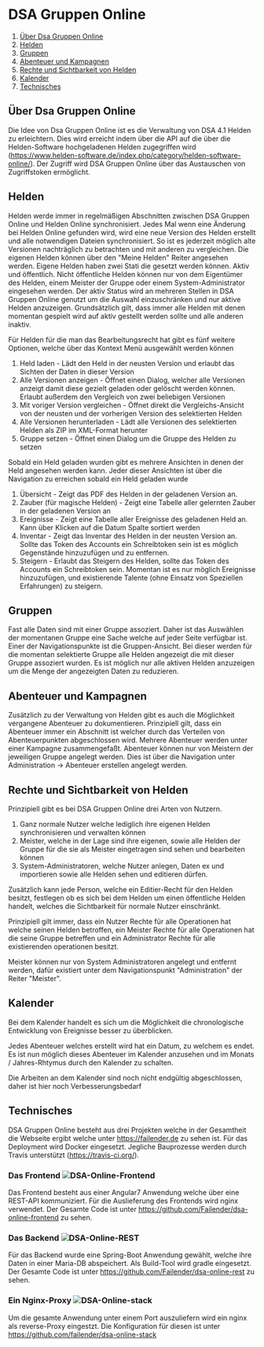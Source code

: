 # DSA Gruppen Online

1. [Über Dsa Gruppen Online](#Über-Dsa-Gruppen-Online)
2. [Helden](#Helden)
3. [Gruppen](#Gruppen)
4. [Abenteuer und Kampagnen](#Abenteuer-und-Kampagnen)
5. [Rechte und Sichtbarkeit von Helden](#Rechte-und-Sichtbarkeit-von-Helden)
6. [Kalender](#Kalender)
7. [Technisches](#Technisches)

## Über Dsa Gruppen Online
Die Idee von Dsa Gruppen Online ist es die Verwaltung von DSA 4.1 Helden zu erleichtern.
Dies wird erreicht indem über die API auf die über die Helden-Software hochgeladenen Helden zugegriffen wird (https://www.helden-software.de/index.php/category/helden-software-online/). Der Zugriff wird DSA Gruppen Online über das Austauschen von Zugriffstoken ermöglicht.

## Helden
Helden werde immer in regelmäßigen Abschnitten zwischen DSA Gruppen Online und Helden Online synchronisiert. Jedes Mal wenn eine Änderung bei Helden Online gefunden wird, wird eine neue Version des Helden erstellt und alle notwendigen Dateien synchronisiert. So ist es jederzeit möglich alte Versionen nachträglich zu betrachten und mit anderen zu vergleichen.
Die eigenen Helden können über den "Meine Helden" Reiter angesehen werden.
Eigene Helden haben zwei Stati die gesetzt werden können. Aktiv und öffentlich.
Nicht öffentliche Helden können nur von dem Eigentümer des Helden, einem Meister der Gruppe oder einem System-Administrator eingesehen werden.
Der aktiv Status wird an mehreren Stellen in DSA Gruppen Online genutzt um die Auswahl einzuschränken und nur aktive Helden anzuzeigen. Grundsätzlich gilt, dass immer alle Helden mit denen momentan gespielt wird auf aktiv gestellt werden sollte und alle anderen inaktiv.

Für Helden für die man das Bearbeitungsrecht hat gibt es fünf weitere Optionen, welche über das Kontext Menü ausgewählt werden können

1. Held laden - Lädt den Held in der neusten Version und erlaubt das Sichten der Daten in dieser Version
2. Alle Versionen anzeigen - Öffnet einen Dialog, welcher alle Versionen anzeigt damit diese gezielt geladen oder gelöscht werden können. Erlaubt außerdem den Vergleich von zwei beliebigen Versionen
3. Mit voriger Version vergleichen - Öffnet direkt die Vergleichs-Ansicht von der neusten und der vorherigen Version des selektierten Helden
4. Alle Versionen herunterladen - Lädt alle Versionen des selektierten Helden als ZIP im XML-Format herunter
5. Gruppe setzen - Öffnet einen Dialog um die Gruppe des Helden zu setzen

Sobald ein Held geladen wurden gibt es mehrere Ansichten in denen der Held angesehen werden kann.
Jeder dieser Ansichten ist über die Navigation zu erreichen sobald ein Held geladen wurde

1. Übersicht - Zeigt das PDF des Helden in der geladenen Version an.
2. Zauber (für magische Helden) - Zeigt eine Tabelle aller gelernten Zauber in der geladenen Version an
3. Ereignisse - Zeigt eine Tabelle aller Ereignisse des geladenen Held an. Kann über Klicken auf die Datum Spalte sortiert werden
4. Inventar - Zeigt das Inventar des Helden in der neusten Version an. Sollte das Token des Accounts ein Schreibtoken sein ist es möglich Gegenstände hinzuzufügen und zu entfernen.
5. Steigern - Erlaubt das Steigern des Helden, sollte das Token des Accounts ein Schreibtoken sein. Momentan ist es nur möglich Ereignisse hinzuzufügen, und existierende Talente (ohne Einsatz von Speziellen Erfahrungen) zu steigern.

## Gruppen
Fast alle Daten sind mit einer Gruppe assoziert. Daher ist das Auswählen der momentanen Gruppe eine Sache welche auf jeder Seite verfügbar ist.
Einer der Navigationspunkte ist die Gruppen-Ansicht. Bei dieser werden für die momentan selektierte Gruppe alle Helden angezeigt die mit dieser Gruppe assoziert wurden.
Es ist möglich nur alle aktiven Helden anzuzeigen um die Menge der angezeigten Daten zu reduzieren.

## Abenteuer und Kampagnen
Zusätzlich zu der Verwaltung von Helden gibt es auch die Möglichkeit vergangene Abenteuer zu dokumentieren. Prinzipiell gilt, dass ein Abenteuer immer ein Abschnitt ist welcher durch das Verteilen von Abenteuerpunkten abgeschlossen wird. Mehrere Abenteuer werden unter einer Kampagne zusammengefaßt.
Abenteuer können nur von Meistern der jeweiligen Gruppe angelegt werden. Dies ist über die Navigation unter Administration -> Abenteuer erstellen angelegt werden.

## Rechte und Sichtbarkeit von Helden
Prinzipiell gibt es bei DSA Gruppen Online drei Arten von Nutzern.
1. Ganz normale Nutzer welche lediglich ihre eigenen Helden synchronisieren und verwalten können
2. Meister, welche in der Lage sind ihre eigenen, sowie alle Helden der Gruppe für die sie als Meister eingetragen sind sehen und bearbeiten können
3. System-Administratoren, welche Nutzer anlegen, Daten ex und importieren sowie alle Helden sehen und editieren dürfen.
    
Zusätzlich kann jede Person, welche ein Editier-Recht für den Helden besitzt, festlegen ob es sich bei dem Helden um einen öffentliche Helden handelt, welches die Sichtbarkeit für normale Nutzer einschränkt.

Prinzipiell gilt immer, dass ein Nutzer Rechte für alle Operationen hat welche seinen Helden betroffen, ein Meister Rechte für alle Operationen hat die seine Gruppe betreffen und ein Administrator Rechte für alle existierenden operationen besitzt.

Meister können nur von System Administratoren angelegt und entfernt werden, dafür existiert unter dem Navigationspunkt "Administration" der Reiter "Meister".

## Kalender
Bei dem Kalender handelt es sich um die Möglichkeit die chronologische Entwicklung von Ereignisse besser zu überblicken.

Jedes Abenteuer welches erstellt wird hat ein Datum, zu welchem es endet. Es ist nun möglich dieses Abenteuer im Kalender anzusehen und im Monats / Jahres-Rhtymus durch den Kalender zu schalten.

Die Arbeiten an dem Kalender sind noch nicht endgültig abgeschlossen, daher ist hier noch Verbesserungsbedarf

## Technisches
DSA Gruppen Online besteht aus drei Projekten welche in der Gesamtheit die Webseite ergibt welche unter https://failender.de zu sehen ist. Für das Deployment wird Docker eingesetzt. 
Jegliche Bauprozesse werden durch Travis unterstützt (https://travis-ci.org/).

### Das Frontend ![](https://travis-ci.org/Failender/dsa-online-frontend.svg?branch=master "DSA-Online-Frontend")
Das Frontend besteht aus einer Angular7 Anwendung welche über eine REST-API kommuniziert. Für die Auslieferung des Frontends wird nginx verwendet.
Der Gesamte Code ist unter https://github.com/Failender/dsa-online-frontend zu sehen.

### Das Backend ![](https://travis-ci.org/Failender/dsa-online-rest.svg?branch=master "DSA-Online-REST")
Für das Backend wurde eine Spring-Boot Anwendung gewählt, welche ihre Daten in einer Maria-DB abspeichert. Als Build-Tool wird gradle eingesetzt.
Der Gesamte Code ist unter https://github.com/Failender/dsa-online-rest zu sehen.

### Ein Nginx-Proxy ![](https://travis-ci.org/Failender/dsa-online-stack.svg?branch=master "DSA-Online-stack")
Um die gesamte Anwendung unter einem Port auszuliefern wird ein nginx als reverse-Proxy eingestzt.
Die Konfiguration für diesen ist unter https://github.com/failender/dsa-online-stack 
